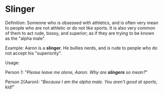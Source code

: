 # Slinger

Definition: Someone who is obsessed with athletics, and is often very mean to people
who are not athletic or do not like sports. It is also very common of them to act
rude, bossy, and superior; as if they are trying to be known as the "alpha male".

Example: Aaron is a __slinger__. He bullies nerds, and
is rude to people who do not accept his "superiority".

Usage:

Person 1: "*Please leave me alone, Aaron. Why are __slingers__ so mean?*"

Person 2(Aaron): "*Because I am the alpha male. You aren't good at sports, kid!*"
